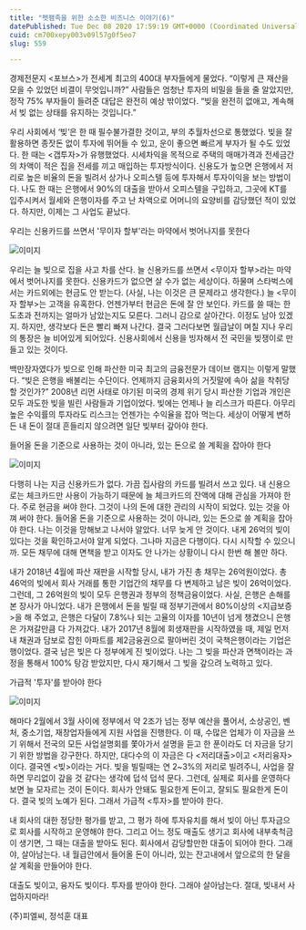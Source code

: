 ```yaml
---
title: "펫팸족을 위한 소소한 비즈니스 이야기(6)"
datePublished: Tue Dec 08 2020 17:59:19 GMT+0000 (Coordinated Universal Time)
cuid: cm700xepy003v09l57g0f5eo7
slug: 559

---
```



경제전문지 <포브스>가 전세계 최고의 400대 부자들에게 물었다. “이렇게 큰 재산을 모을 수 있었던 비결이 무엇입니까?” 사람들은 엄청난 투자의 비밀을 들을 줄 알았지만, 정작 75% 부자들이 들려준 대답은 완전히 예상 밖이었다. “빚을 완전히 없애고, 계속해서 빚 없는 상태를 유지하는 것입니다.”

우리 사회에서 ‘빚’은 한 때 필수불가결한 것이고, 부의 추월차선으로 통했었다. 빚을 잘 활용하면 종잣돈 없이 투자에 뛰어들 수 있고, 운이 좋으면 빠르게 부자가 될 수도 있었다. 한 때는 <갭투자>가 유행했었다. 시세차익을 목적으로 주택의 매매가격과 전세금간의 차액이 적은 집을 전세를 끼고 매입하는 투자방식이다. 신용도가 높으면 은행에서 저리로 높은 비율의 돈을 빌려서 상가나 오피스텔 등에 투자해서 투자이익을 보는 방법이다. 나도 한 때는 은행에서 90%의 대출을 받아서 오피스텔을 구입하고, 그곳에 KT를 입주시켜서 월세와 은행이자를 주고 난 차액으로 어머니의 요양비를 감당했던 적이 있었다. 하지만, 이제는 그 사업도 끝났다.

우리는 신용카드를 쓰면서 '무이자 할부'라는 마약에서 벗어나지를 못한다

![이미지](https://cdn.hashnode.com/res/hashnode/image/upload/v1739250638953/be544bc9-7d6b-4932-828f-a4b8bebd2ded.jpeg)

우리는 늘 빚으로 집을 사고 차를 산다. 늘 신용카드를 쓰면서 <무이자 할부>라는 마약에서 벗어나지를 못한다. 신용카드가 없으면 살 수가 없는 세상이다. 하물며 스타벅스에서는 카드외에는 현금도 안 받는다. (사실, 나는 이것은 큰 문제라고 생각한다.) 늘 <무이자 할부>는 고객을 유혹한다. 언젠가부터 현금은 돈에 잘 안 보인다. 카드를 쓸 때는 한도초과 전까지는 얼마가 남았는지도 모른다. 그러니 감으로 살아간다. 이정도 남아 있겠지. 하지만, 생각보다 돈은 빨리 빠져 나간다. 결국 그러다보면 월급날이 며칠 지나 우리의 통장은 늘 비어있게 되어있다. 신용사회에서 신용을 빙자해서 전 국민을 빚쟁이로 만들고 있는 것이다.

백만장자였다가 빚으로 인해 파산한 미국 최고의 금융전문가 데이브 램지는 이렇게 말했다. “빚은 은행을 배불리는 수단이다. 언제까지 금융회사의 거짓말에 속아 삶을 착취당할 것인가?” 2008년 리먼 사태로 야기된 미국의 경제 위기 당시 파산한 기업과 개인은 모두 과도한 빚을 빌린 사람들과 기업이었다. 빚에는 언제나 늘 리스크가 따른다. 아무리 높은 수익률의 투자라도 리스크는 언젠가는 수익율을 잡아 먹는다. 세상이 어떻게 변하든 내 돈이 절대 흔들리지 않으려면 일단 빚부터 갚아야 한다.

들어올 돈을 기준으로 사용하는 것이 아니라, 있는 돈으로 쓸 계획을 잡아야 한다

![이미지](https://cdn.hashnode.com/res/hashnode/image/upload/v1739250641539/aa8f6238-7b64-48be-b714-3cee0affe4cd.jpeg)

다행히 나는 지금 신용카드가 없다. 가끔 집사람의 카드를 빌려서 쓰고 있다. 내 신용으로는 체크카드만 사용이 가능하기 때문에 늘 체크카드의 잔액에 대해 관심을 가져야 한다. 주로 현금을 써야 한다. 그것이 나의 돈에 대한 관리의 시작이 되었다. 있는 것을 아껴 써야 한다. 들어올 돈을 기준으로 사용하는 것이 아니라, 있는 돈으로 쓸 계획을 잡아야 한다. 나는 이것을 망해보고 나서야 알았다. 너무 늦게 안 것이다. 내게 26억의 빚이 있다는 것을 확인하고서야 알게 되었다. 그나마 지금은 다행이다. 다시 시작할 수 있으니까. 모든 채무에 대해 면책을 받고 이자도 안 나가는 상황이니 다시 한번 해 볼만 하다.

내가 2018년 4월에 파산 재판을 시작할 당시, 내가 가진 총 채무는 26억원이었다. 총 46억의 빚에서 회사 거래를 통한 기업간의 채무를 다 변제하고 남은 빚이 26억이었다. 그런데, 그 26억원의 빚이 모두 은행권과 정부의 정책금융이었다. 사실, 은행은 손해를 본 장사가 아니었다. 내가 은행에서 돈을 빌릴 때 정부기관에서 80%이상의 <지급보증>을 해 주었고, 은행은 다달이 7.8%나 되는 고율의 이자를 10년이 넘게 챙겼으니 은행은 가져갈만큼 다 가져갔다. 내가 2017년 8월에 회생재판을 시작하였을 때, 제일 먼저 내 채권과 담보로 잡힌 아파트를 제2금융권으로 팔아버린 것이 국책은행이라는 기업은행이었다. 결국 남은 빚은 다 정부에게 진 빚이었다. 나는 그 빚을 파산과 면책이라는 과정을 통해서 100% 탕감 받았지만, 다시 재기해서 그 빚을 갚으려 노력하고 있다.

가급적 '투자'를 받아야 한다

![이미지](https://cdn.hashnode.com/res/hashnode/image/upload/v1739250643600/f752389c-bf1c-41ee-8c48-433e73468b1a.jpeg)

해마다 2월에서 3월 사이에 정부에서 약 2조가 넘는 정부 예산을 풀어서, 소상공인, 벤처, 중소기업, 재창업자들에게 지원 사업을 진행한다. 이 때, 수많은 업체가 이 자금을 쓰기 위해서 전국의 모든 사업설명회를 쫓아가서 설명을 듣고 한 푼이라도 더 자금을 당기기 위한 방법을 강구한다. 하지만, 대다수의 이 자금은 다 <저리대출>이고 <저리융자>이다. 결국엔 <빚>이라는 거다. 빚을 빌릴때는 연 2~3%의 저리로 빌려주니, 사업을 잘하면 무리없이 갚을 것 같다는 생각에 덥석 덥석 문다. 그런데, 실제로 회사를 운영하다보면 늘 모자르는 것이 돈이다. 회사가 안돼도 필요한게 돈이고, 잘되도 필요한게 돈이다. 결국 빚의 노예가 된다. 그래서 가급적 <투자>를 받아야 한다.

내 회사의 대한 정당한 평가를 받고, 그 평가 하에 투자유치를 해서 빚이 아닌 투자금으로 회사를 시작하고 운영해야 한다. 그리고 어느 정도 매출도 생기고 회사에 내부축척금이 생기면, 그 때는 대출을 받아도 된다. 회사에서 감당할만한 대출이 되어야 한다. 그래야, 살아남는다. 내 월급안에서 들어올 돈이 아니라, 있는 잔고내에서 앞으로의 한 달을 살 계획을 만들어야 한다.

대출도 빚이고, 융자도 빚이다. 투자를 받아야 한다. 그래야 살아남는다. 절대, 빚내서 사업하지마라!

(주)피엘씨, 정석훈 대표